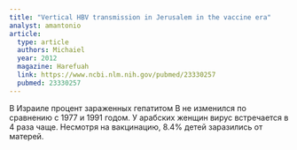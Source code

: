 ```yaml
---
title: "Vertical HBV transmission in Jerusalem in the vaccine era"
analyst: amantonio
article:
  type: article
  authors: Michaiel
  year: 2012
  magazine: Harefuah
  link: https://www.ncbi.nlm.nih.gov/pubmed/23330257
  pubmed: 23330257
---
```


В Израиле процент зараженных гепатитом В не изменился по сравнению с 1977 и 1991 годом. У арабских женщин вирус встречается в 4 раза чаще.
Несмотря на вакцинацию, 8.4% детей заразились от матерей.

